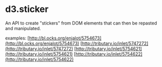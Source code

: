 d3.sticker
==========

An API to create "stickers" from DOM elements that can then be repasted and manipulated.

examples:
[http://bl.ocks.org/enjalot/5754673](http://bl.ocks.org/enjalot/5754673)
[http://tributary.io/inlet/5747272](http://tributary.io/inlet/5747272)
[http://tributary.io/inlet/5754621](http://tributary.io/inlet/5754621)
[http://tributary.io/inlet/5754622](http://tributary.io/inlet/5754622)
